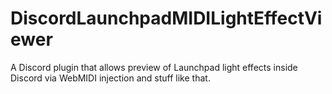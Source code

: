 # DiscordLaunchpadMIDILightEffectViewer
A Discord plugin that allows preview of Launchpad light effects inside Discord via WebMIDI injection and stuff like that.
